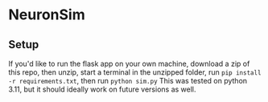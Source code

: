 # NeuronSim

## Setup

If you'd like to run the flask app on your own machine, download a zip of this repo, then unzip, start a terminal in the unzipped folder, run `pip install -r requirements.txt`, then run `python sim.py` This was tested on python 3.11, but it should ideally work on future versions as well.
